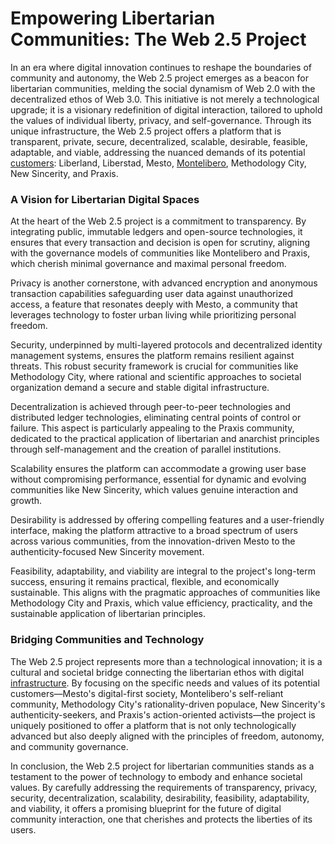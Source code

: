 # Empowering Libertarian Communities: The Web 2.5 Project

In an era where digital innovation continues to reshape the boundaries of community and autonomy, the Web 2.5 project emerges as a beacon for libertarian communities, melding the social dynamism of Web 2.0 with the decentralized ethos of Web 3.0. This initiative is not merely a technological upgrade; it is a visionary redefinition of digital interaction, tailored to uphold the values of individual liberty, privacy, and self-governance. Through its unique infrastructure, the Web 2.5 project offers a platform that is transparent, private, secure, decentralized, scalable, desirable, feasible, adaptable, and viable, addressing the nuanced demands of its potential [customers](/customers/README.md): Liberland, Liberstad, Mesto, [Montelibero](/customers/Montelibero.md), Methodology City, New Sincerity, and Praxis.

### A Vision for Libertarian Digital Spaces

At the heart of the Web 2.5 project is a commitment to transparency. By integrating public, immutable ledgers and open-source technologies, it ensures that every transaction and decision is open for scrutiny, aligning with the governance models of communities like Montelibero and Praxis, which cherish minimal governance and maximal personal freedom.

Privacy is another cornerstone, with advanced encryption and anonymous transaction capabilities safeguarding user data against unauthorized access, a feature that resonates deeply with Mesto, a community that leverages technology to foster urban living while prioritizing personal freedom.

Security, underpinned by multi-layered protocols and decentralized identity management systems, ensures the platform remains resilient against threats. This robust security framework is crucial for communities like Methodology City, where rational and scientific approaches to societal organization demand a secure and stable digital infrastructure.

Decentralization is achieved through peer-to-peer technologies and distributed ledger technologies, eliminating central points of control or failure. This aspect is particularly appealing to the Praxis community, dedicated to the practical application of libertarian and anarchist principles through self-management and the creation of parallel institutions.

Scalability ensures the platform can accommodate a growing user base without compromising performance, essential for dynamic and evolving communities like New Sincerity, which values genuine interaction and growth.

Desirability is addressed by offering compelling features and a user-friendly interface, making the platform attractive to a broad spectrum of users across various communities, from the innovation-driven Mesto to the authenticity-focused New Sincerity movement.

Feasibility, adaptability, and viability are integral to the project's long-term success, ensuring it remains practical, flexible, and economically sustainable. This aligns with the pragmatic approaches of communities like Methodology City and Praxis, which value efficiency, practicality, and the sustainable application of libertarian principles.

### Bridging Communities and Technology

The Web 2.5 project represents more than a technological innovation; it is a cultural and societal bridge connecting the libertarian ethos with digital [infrastructure](/requirements/README.md). By focusing on the specific needs and values of its potential customers—Mesto's digital-first society, Montelibero's self-reliant community, Methodology City's rationality-driven populace, New Sincerity's authenticity-seekers, and Praxis's action-oriented activists—the project is uniquely positioned to offer a platform that is not only technologically advanced but also deeply aligned with the principles of freedom, autonomy, and community governance.

In conclusion, the Web 2.5 project for libertarian communities stands as a testament to the power of technology to embody and enhance societal values. By carefully addressing the requirements of transparency, privacy, security, decentralization, scalability, desirability, feasibility, adaptability, and viability, it offers a promising blueprint for the future of digital community interaction, one that cherishes and protects the liberties of its users.